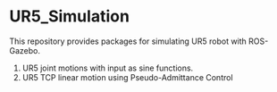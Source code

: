 # UR5_Simulation

This repository provides packages for simulating UR5 robot with ROS-Gazebo.

1. UR5 joint motions with input as sine functions.
2. UR5 TCP linear motion using Pseudo-Admittance Control
